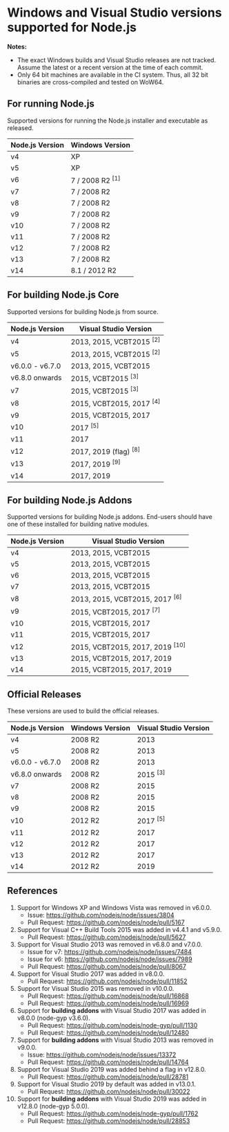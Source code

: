 # Windows and Visual Studio versions supported for Node.js

**Notes:**
- The exact Windows builds and Visual Studio releases are not tracked. Assume the latest or a recent version at the time of each commit.
- Only 64 bit machines are available in the CI system. Thus, all 32 bit binaries are cross-compiled and tested on WoW64.

## For running Node.js

Supported versions for running the Node.js installer and executable as released.

| Node.js Version | Windows Version            |
|-----------------|----------------------------|
| v4              | XP                         |
| v5              | XP                         |
| v6              | 7 / 2008 R2 <sup>[1]</sup> |
| v7              | 7 / 2008 R2                |
| v8              | 7 / 2008 R2                |
| v9              | 7 / 2008 R2                |
| v10             | 7 / 2008 R2                |
| v11             | 7 / 2008 R2                |
| v12             | 7 / 2008 R2                |
| v13             | 7 / 2008 R2                |
| v14             | 8.1 / 2012 R2              |

## For building Node.js Core

Supported versions for building Node.js from source.

| Node.js Version | Visual Studio Version               |
|-----------------|-------------------------------------|
| v4              | 2013, 2015, VCBT2015 <sup>[2]</sup> |
| v5              | 2013, 2015, VCBT2015 <sup>[2]</sup> |
| v6.0.0 - v6.7.0 | 2013, 2015, VCBT2015                |
| v6.8.0 onwards  | 2015, VCBT2015 <sup>[3]</sup>       |
| v7              | 2015, VCBT2015 <sup>[3]</sup>       |
| v8              | 2015, VCBT2015, 2017 <sup>[4]</sup> |
| v9              | 2015, VCBT2015, 2017                |
| v10             | 2017 <sup>[5]</sup>                 |
| v11             | 2017                                |
| v12             | 2017, 2019 (flag) <sup>[8]</sup>    |
| v13             | 2017, 2019 <sup>[9]</sup>           |
| v14             | 2017, 2019                          |

## For building Node.js Addons

Supported versions for building Node.js addons. End-users should have one of these installed for building native modules.

| Node.js Version | Visual Studio Version                     |
|-----------------|-------------------------------------------|
| v4              | 2013, 2015, VCBT2015                      |
| v5              | 2013, 2015, VCBT2015                      |
| v6              | 2013, 2015, VCBT2015                      |
| v7              | 2013, 2015, VCBT2015                      |
| v8              | 2013, 2015, VCBT2015, 2017 <sup>[6]</sup> |
| v9              | 2015, VCBT2015, 2017 <sup>[7]</sup>       |
| v10             | 2015, VCBT2015, 2017                      |
| v11             | 2015, VCBT2015, 2017                      |
| v12             | 2015, VCBT2015, 2017, 2019 <sup>[10]</sup> |
| v13             | 2015, VCBT2015, 2017, 2019                |
| v14             | 2015, VCBT2015, 2017, 2019                |

## Official Releases

These versions are used to build the official releases.

| Node.js Version | Windows Version | Visual Studio Version |
|-----------------|-----------------|-----------------------|
| v4              | 2008 R2         | 2013                  |
| v5              | 2008 R2         | 2013                  |
| v6.0.0 - v6.7.0 | 2008 R2         | 2013                  |
| v6.8.0 onwards  | 2008 R2         | 2015 <sup>[3]</sup>   |
| v7              | 2008 R2         | 2015                  |
| v8              | 2008 R2         | 2015                  |
| v9              | 2008 R2         | 2015                  |
| v10             | 2012 R2         | 2017 <sup>[5]</sup>   |
| v11             | 2012 R2         | 2017                  |
| v12             | 2012 R2         | 2017                  |
| v13             | 2012 R2         | 2017                  |
| v14             | 2012 R2         | 2019                  |

## References

1. Support for Windows XP and Windows Vista was removed in v6.0.0.
   - Issue: https://github.com/nodejs/node/issues/3804
   - Pull Request: https://github.com/nodejs/node/pull/5167
2. Support for Visual C++ Build Tools 2015 was added in v4.4.1 and v5.9.0.
   - Pull Request: https://github.com/nodejs/node/pull/5627
3. Support for Visual Studio 2013 was removed in v6.8.0 and v7.0.0.
   - Issue for v7: https://github.com/nodejs/node/issues/7484
   - Issue for v6: https://github.com/nodejs/node/issues/7989
   - Pull Request: https://github.com/nodejs/node/pull/8067
4. Support for Visual Studio 2017 was added in v8.0.0.
   - Pull Request: https://github.com/nodejs/node/pull/11852
5. Support for Visual Studio 2015 was removed in v10.0.0.
   - Pull Request: https://github.com/nodejs/node/pull/16868
   - Pull Request: https://github.com/nodejs/node/pull/16969
6. Support for **building addons** with Visual Studio 2017 was added in v8.0.0 (node-gyp v3.6.0).
   - Pull Request: https://github.com/nodejs/node-gyp/pull/1130
   - Pull Request: https://github.com/nodejs/node/pull/12480
7. Support for **building addons** with Visual Studio 2013 was removed in v9.0.0.
   - Issue: https://github.com/nodejs/node/issues/13372
   - Pull Request: https://github.com/nodejs/node/pull/14764
8. Support for Visual Studio 2019 was added behind a flag in v12.8.0.
   - Pull Request: https://github.com/nodejs/node/pull/28781
9. Support for Visual Studio 2019 by default was added in v13.0.1.
   - Pull Request: https://github.com/nodejs/node/pull/30022
10. Support for **building addons** with Visual Studio 2019 was added in v12.8.0 (node-gyp 5.0.0).
    - Pull Request: https://github.com/nodejs/node-gyp/pull/1762
    - Pull Request: https://github.com/nodejs/node/pull/28853
